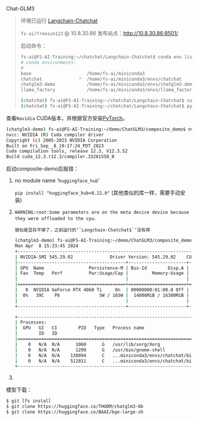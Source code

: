 Chat-GLM3

> 环境已运行 [Langchain-Chatchat](https://github.com/chatchat-space/Langchain-Chatchat)
>
> `fs-ai/freesun123` @ 10.8.30.86
> 发布站点：http://10.8.30.86:8501/
>
> 启动命令：
>
> ```sh
> fs-ai@FS-AI-Training:~/chatchat/Langchain-Chatchat$ conda env list
> # conda environments:
> #
> base                     /home/fs-ai/miniconda3
> chatchat              *  /home/fs-ai/miniconda3/envs/chatchat
> chatglm3-demo            /home/fs-ai/miniconda3/envs/chatglm3-demo
> llama_factory            /home/fs-ai/miniconda3/envs/llama_factory
> 
> (chatchat) fs-ai@FS-AI-Training:~/chatchat/Langchain-Chatchat$ conda activate chatchat
> (chatchat) fs-ai@FS-AI-Training:~/chatchat/Langchain-Chatchat$ python startup.py -a
> ```



查看`Navidia` CUDA版本，并根据官方安装[PyTorch](https://pytorch.org/get-started/locally/)。

```sh
(chatglm3-demo) fs-ai@FS-AI-Training:~/demo/ChatGLM3/composite_demo$ nvcc --version
nvcc: NVIDIA (R) Cuda compiler driver
Copyright (c) 2005-2023 NVIDIA Corporation
Built on Fri_Sep__8_19:17:24_PDT_2023
Cuda compilation tools, release 12.3, V12.3.52
Build cuda_12.3.r12.3/compiler.33281558_0
```



启动composite-demo后报错：

1. no module name '`huggingface_hub`'

   `pip install "huggingface_hub<0.22.0"` (其他类似的库一样，需要手动安装)




2. `WARNING:root:Some parameters are on the meta device device because they were offloaded to the cpu`.

	   貌似是显存不够了，之前运行的‘`Langchain-Chatchat$`’没有停

   ```sh
   (chatglm3-demo) fs-ai@FS-AI-Training:~/demo/ChatGLM3/composite_demo$ nvidia-smi
   Mon Apr  8 15:33:45 2024
   +---------------------------------------------------------------------------------------+
   | NVIDIA-SMI 545.29.02              Driver Version: 545.29.02    CUDA Version: 12.3     |
   |-----------------------------------------+----------------------+----------------------+
   | GPU  Name                 Persistence-M | Bus-Id        Disp.A | Volatile Uncorr. ECC |
   | Fan  Temp   Perf          Pwr:Usage/Cap |         Memory-Usage | GPU-Util  Compute M. |
   |                                         |                      |               MIG M. |
   |=========================================+======================+======================|
   |   0  NVIDIA GeForce RTX 4060 Ti     On  | 00000000:01:00.0 Off |                  N/A |
   |  0%   39C    P8               5W / 165W |  14006MiB / 16380MiB |      0%      Default |
   |                                         |                      |                  N/A |
   +-----------------------------------------+----------------------+----------------------+
   
   +---------------------------------------------------------------------------------------+
   | Processes:                                                                            |
   |  GPU   GI   CI        PID   Type   Process name                            GPU Memory |
   |        ID   ID                                                             Usage      |
   |=======================================================================================|
   |    0   N/A  N/A      1060      G   /usr/lib/xorg/Xorg                          107MiB |
   |    0   N/A  N/A      1299      G   /usr/bin/gnome-shell                         11MiB |
   |    0   N/A  N/A    138894      C   ...miniconda3/envs/chatchat/bin/python     1448MiB |
   |    0   N/A  N/A    512811      C   ...miniconda3/envs/chatchat/bin/python    12424MiB |
   +---------------------------------------------------------------------------------------+
   
   ```


3. 

模型下载：

```sh
$ git lfs install
$ git clone https://huggingface.co/THUDM/chatglm3-6b
$ git clone https://huggingface.co/BAAI/bge-large-zh
```

